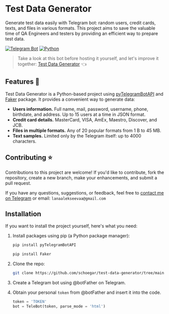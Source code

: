 # Test Data Generator

Generate test data easily with Telegram bot: random users, credit cards, texts, and files in various formats. This project aims to save the valuable time of QA Engineers and testers by providing an efficient way to prepare test data.

[![Telegram Bot](https://img.shields.io/badge/telegram_bot-090909?style=for-the-badge&logo=telegram)](https://t.me/testdatagenerator_bot)
[![Python](https://img.shields.io/badge/python-090909?style=for-the-badge&logo=python&logoColor=3776AB)](https://www.python.org/downloads/)

> Take a look at this bot before hosting it yourself, and let's improve it together: [Test Data Generator](https://t.me/testdatagenerator_bot) 👈

## Features  🚀

Test Data Generator is a Python-based project using [pyTelegramBotAPI](https://github.com/eternnoir/pyTelegramBotAPI) and [Faker](https://github.com/joke2k/faker) package. It provides a convenient way to generate data:

* **Users information.** Full name, mail, password, username, phone, birthdate, and address. Up to 15 users at a time in JSON format.
* **Credit card details.** MasterCard, VISA, AmEx, Maestro, Discover, and JCB.
* **Files in multiple formats.** Any of 20 popular formats from 1 B to 45 MB.
* **Text samples.** Limited only by the Telegram itself: up to 4000 characters.

## Contributing ⭐️

Contributions to this project are welcome! If you'd like to contribute, fork the repository, create a new branch, make your enhancements, and submit a pull request.

If you have any questions, suggestions, or feedback, feel free to [contact me on Telegram](https://t.me/lanaalekseevaa) or email: `lanaalekseevaa@gmail.com`

## Installation

If you want to install the project yourself, here's what you need:

1. Install packages using pip (a Python package manager):

    ```bash
    pip install pyTelegramBotAPI
    ```

    ```bash
    pip install Faker
    ```

2. Clone the repo:

    ```bash
    git clone https://github.com/schoegar/test-data-generator/tree/main
    ```

3. Create a Telegram bot using @botFather on Telegram.
4. Obtain your personal `token` from @botFather and insert it into the code.

   ```python
   token = 'TOKEN'
   bot = TeleBot(token, parse_mode = 'html')
   ```
